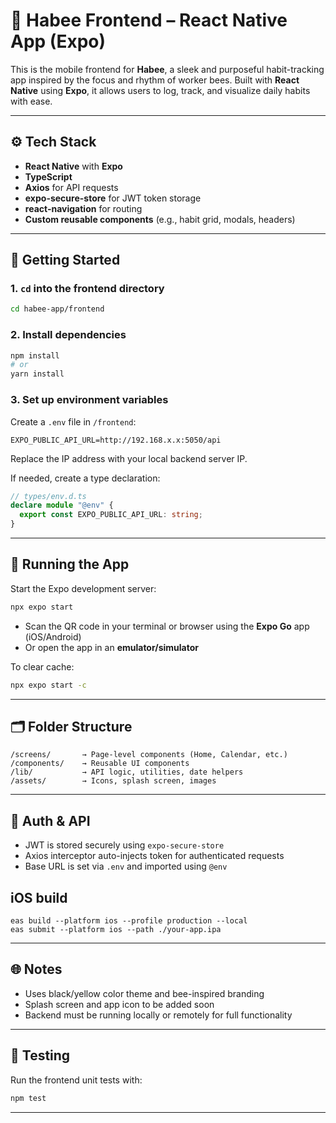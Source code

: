 # 🐝 Habee Frontend – React Native App (Expo)

This is the mobile frontend for **Habee**, a sleek and purposeful habit-tracking app inspired by the focus and rhythm of worker bees. Built with **React Native** using **Expo**, it allows users to log, track, and visualize daily habits with ease.

---

## ⚙️ Tech Stack

- **React Native** with **Expo**
- **TypeScript**
- **Axios** for API requests
- **expo-secure-store** for JWT token storage
- **react-navigation** for routing
- **Custom reusable components** (e.g., habit grid, modals, headers)

---

## 🚀 Getting Started

### 1. `cd` into the frontend directory

```bash
cd habee-app/frontend
```

### 2. Install dependencies

```bash
npm install
# or
yarn install
```

### 3. Set up environment variables

Create a `.env` file in `/frontend`:

```env
EXPO_PUBLIC_API_URL=http://192.168.x.x:5050/api
```

Replace the IP address with your local backend server IP.

If needed, create a type declaration:

```ts
// types/env.d.ts
declare module "@env" {
  export const EXPO_PUBLIC_API_URL: string;
}
```

---

## 📱 Running the App

Start the Expo development server:

```bash
npx expo start
```

- Scan the QR code in your terminal or browser using the **Expo Go** app (iOS/Android)
- Or open the app in an **emulator/simulator**

To clear cache:

```bash
npx expo start -c
```

---

## 🗂️ Folder Structure

```
/screens/       → Page-level components (Home, Calendar, etc.)
/components/    → Reusable UI components
/lib/           → API logic, utilities, date helpers
/assets/        → Icons, splash screen, images
```

---

## 🔐 Auth & API

- JWT is stored securely using `expo-secure-store`
- Axios interceptor auto-injects token for authenticated requests
- Base URL is set via `.env` and imported using `@env`

## iOS build

```
eas build --platform ios --profile production --local
eas submit --platform ios --path ./your-app.ipa
```

---

## 🌐 Notes

- Uses black/yellow color theme and bee-inspired branding
- Splash screen and app icon to be added soon
- Backend must be running locally or remotely for full functionality

---

## 🧪 Testing

Run the frontend unit tests with:

```bash
npm test
```

---
